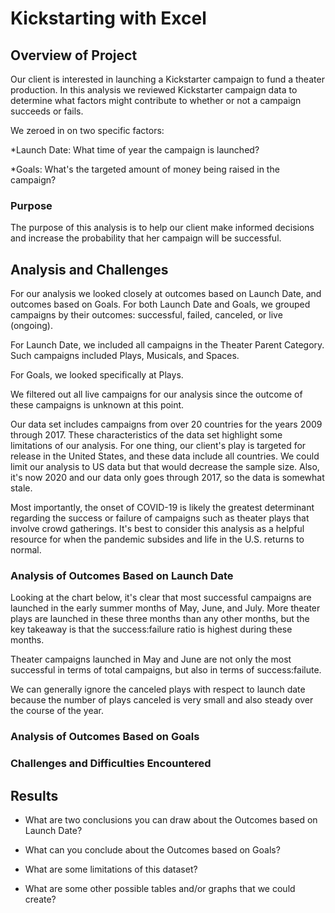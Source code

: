 # Kickstarting with Excel

## Overview of Project
Our client is interested in launching a Kickstarter campaign to fund a theater production. In this analysis we reviewed Kickstarter campaign data to determine what factors might contribute to whether or not a campaign succeeds or fails. 

We zeroed in on two specific factors:

*Launch Date: What time of year the campaign is launched?

*Goals: What's the targeted amount of money being raised in the campaign?

### Purpose
The purpose of this analysis is to help our client make informed decisions and increase the probability that her campaign will be successful.

## Analysis and Challenges
For our analysis we looked closely at outcomes based on Launch Date, and outcomes based on Goals. For both Launch Date and Goals, we grouped campaigns by their outcomes: successful, failed, canceled, or live (ongoing).

For Launch Date, we included all campaigns in the Theater Parent Category. Such campaigns included Plays, Musicals, and Spaces.

For Goals, we looked specifically at Plays.

We filtered out all live campaigns for our analysis since the outcome of these campaigns is unknown at this point.

Our data set includes campaigns from over 20 countries for the years 2009 through 2017. These characteristics of the data set highlight some limitations of our analysis. For one thing, our client's play is targeted for release in the United States, and these data include all countries. We could limit our analysis to US data but that would decrease the sample size. Also, it's now 2020 and our data only goes through 2017, so the data is somewhat stale.

Most importantly, the onset of COVID-19 is likely the greatest determinant regarding the success or failure of campaigns such as theater plays that involve crowd gatherings. It's best to consider this analysis as a helpful resource for when the pandemic subsides and life in the U.S. returns to normal.

### Analysis of Outcomes Based on Launch Date
Looking at the chart below, it's clear that most successful campaigns are launched in the early summer months of May, June, and July. More theater plays are launched in these three months than any other months, but the key takeaway is that the success:failure ratio is highest during these months.

Theater campaigns launched in May and June are not only the most successful in terms of total campaigns, but also in terms of success:failute.

We can generally ignore the canceled plays with respect to launch date because the number of plays canceled is very small and also steady over the course of the year.



### Analysis of Outcomes Based on Goals






### Challenges and Difficulties Encountered

## Results

- What are two conclusions you can draw about the Outcomes based on Launch Date?

- What can you conclude about the Outcomes based on Goals?

- What are some limitations of this dataset?

- What are some other possible tables and/or graphs that we could create?
